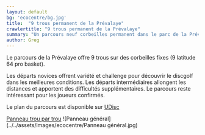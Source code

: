 ```yaml
---
layout: default
bg: 'ecocentre/bg.jpg'
title:  "9 trous permanent de la Prévalaye"
crawlertitle: "9 trous permanent de la Prévalaye"
summary: "Un parcours neuf corbeilles permanent dans le parc de la Prévalaye à Rennes. Départ novice & intermédiaire avec de vrai challenge"
author: Greg
---
```


Le parcours de la Prévalaye offre 9 trous sur des corbeilles fixes (9 latitude 64 pro basket). 

Les départs novices offrent variété et challenge pour découvrir le discgolf dans les meilleures conditions. Les départs intermédiaires allongent les distances et apportent des difficultés supplémentaires. Le parcours reste intéressant pour les joueurs confirmés.



Le plan du parcours est disponible sur [UDisc](https://udisc.com/)


[Panneau trou par trou](../../assets/images/ecocentre/panneaux_trou_par_trou.pdf)
![Panneau général](../../assets/images/ecocentre/Panneau général.jpg)
